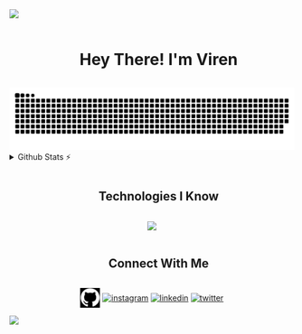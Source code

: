 <!--horizontal divider(gradiant)-->
<img src="https://user-images.githubusercontent.com/73097560/115834477-dbab4500-a447-11eb-908a-139a6edaec5c.gif">

<!--h1 without bottom border-->
<div id="user-content-toc">
  <ul align="center">
    <summary><h1 style="display: inline-block">Hey There! I'm Viren</h1></summary>
  </ul>
</div>


<!--- snake -->
<div align="center">
  <img  src="https://github.com/1999AZZAR/1999AZZAR/blob/main/resources/img/grid-snake.svg"
       alt="snake" /></a>
</div>


<!--- stats & Trophy (start) -->
<details>
  <summary>Github Stats ⚡</summary>
  <p align="center">
    <!--- stats (start) -->
  <table align="center">
  <tr border="none">
  <td width="50%" align="center">

<img  align="center"  src="https://github-readme-stats.vercel.app/api?username=virensompura&theme=blueberry&show_icons=true&count_private=true" />
    <br></br>
<img  title="🔥 Get streak stats for your profile at git.io/streak-stats" alt="Mark streak" src="https://github-readme-streak-stats.herokuapp.com/?user=virensompura&theme=blueberry&hide_border=false" /> 
  </td>
  
  <td width="50%" align="center">
  
<img  align="center"  src="https://github-readme-stats.vercel.app/api/top-langs/?username=virensompura&theme=blueberry&hide_border=false&no-bg=true&no-frame=true&langs_count=10"/>
    
  </td>
  </tr>
  </table>
</details>
<!--- stats (end) -->

<!--- trophy (start) -->
<!--<div align=center>
  <a href="https://github.com/ryo-ma/github-profile-trophy" title="Go to Source">
      <img align="center" width=84% src="https://github-profile-trophy.vercel.app/?username=kartiksoni01&theme=radical&row=1&column=7&margin-h=15&margin-w=5&no-bg=true" alt="TROPHY" />
    </a>
</div>-->
<!--- trophy (start) -->


</p>        
<!--- stats (end) -->


<!--h1 without bottom border-->
<div id="user-content-toc">
  <ul align="center">
    <summary><h2 style="display: inline-block">Technologies I Know</h2></summary>
  </ul>
</div>
<!--tech stack icons-->
<p align="center">
  <a href="https://skillicons.dev">
    <img src="https://skillicons.dev/icons?i=ros,py,git,cpp,arduino,raspberrypi,discord,docker,github,linux,vscode&perline=14" />
  </a>
</p>


<!-- Connect with me -->
<!-- <h2 without bottom border> -->
<div id="user-content-toc">
  <ul align="center">
    <summary><h2 style="display: inline-block">Connect With Me</h2></summary>
  </ul>
</div>

<!--icons and links-->
<p align="center"> 
<a href="https://github.com/virensompura" target="blank"><img align="center" src="https://github.com/virensompura/Coding_Challenge/blob/main/vecteezy_github-logo-git-hub-icon-with-text-on-white-and-black_17119660.jpg" alt="github" height="35" width="35" /></a>
<a href="https://www.instagram.com/virensompura/?hl=en" target="blank"><img align="center" src="https://cdn-icons-png.flaticon.com/512/3621/3621435.png" alt="instagram" height="55" width="55" /></a>
<a href="https://www.linkedin.com/in/viren-sompura-609a79127" target="blank"><img align="center" src="https://cdn-icons-png.flaticon.com/512/174/174857.png" alt="linkedin" height="35" width="35" /></a>
<a href="https://twitter.com/VirenSompura01" target="blank"><img align="center" src="https://freelogopng.com/images/all_img/1690643591twitter-x-logo-png.png" alt="twitter" height="35" width="35" /></a>
<!-- <a href="mailto:sompuraviren03@example.com"  target="blank"><img align="center" src="https://static.vecteezy.com/system/resources/previews/013/948/544/non_2x/gmail-logo-on-transparent-white-background-free-vector.jpg" alt="gmail" height="40" width="40" /></a> -->
</p>


<!--horizontal divider(gradiant)-->
<img src="https://user-images.githubusercontent.com/73097560/115834477-dbab4500-a447-11eb-908a-139a6edaec5c.gif">
